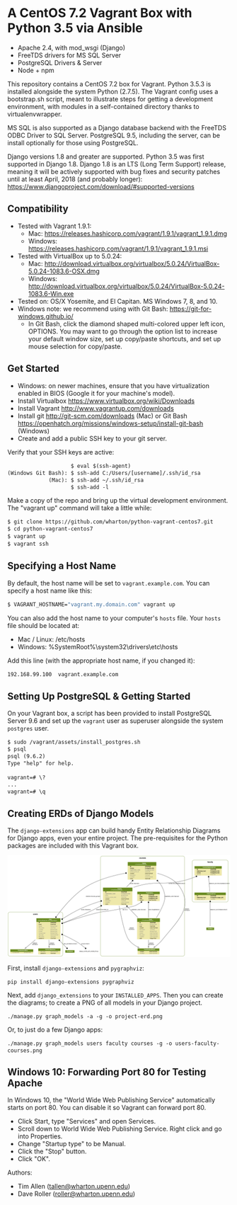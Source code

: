 # A CentOS 7.2 Vagrant Box with Python 3.5 via Ansible
* Apache 2.4, with mod_wsgi (Django)
* FreeTDS drivers for MS SQL Server
* PostgreSQL Drivers & Server
* Node + npm

This repository contains a CentOS 7.2 box for Vagrant. Python 3.5.3 is installed alongside the system Python (2.7.5). The Vagrant config uses a bootstrap.sh script, meant to illustrate steps for getting a development environment, with modules in a self-contained directory thanks to virtualenvwrapper.

MS SQL is also supported as a Django database backend with the FreeTDS ODBC Driver to SQL Server. PostgreSQL 9.5, including the server, can be install optionally for those using PostgreSQL.

Django versions 1.8 and greater are supported. Python 3.5 was first supported in Django 1.8. Django 1.8 is an LTS (Long Term Support) release, meaning it will be actively supported with bug fixes and security patches until at least April, 2018 (and probably longer): https://www.djangoproject.com/download/#supported-versions

## Compatibility

* Tested with Vagrant 1.9.1:
    * Mac: https://releases.hashicorp.com/vagrant/1.9.1/vagrant_1.9.1.dmg
    * Windows: https://releases.hashicorp.com/vagrant/1.9.1/vagrant_1.9.1.msi
* Tested with VirtualBox up to 5.0.24:
    * Mac: http://download.virtualbox.org/virtualbox/5.0.24/VirtualBox-5.0.24-1083.6-OSX.dmg
    * Windows: http://download.virtualbox.org/virtualbox/5.0.24/VirtualBox-5.0.24-1083.6-Win.exe
* Tested on: OS/X Yosemite, and El Capitan. MS Windows 7, 8, and 10.
* Windows note: we recommend using with Git Bash: https://git-for-windows.github.io/
    * In Git Bash, click the diamond shaped multi-colored upper left icon, OPTIONS. You may want to go through the option list to increase your default window size, set up copy/paste shortcuts, and set up mouse selection for copy/paste.

## Get Started

* Windows: on newer machines, ensure that you have virtualization enabled in BIOS (Google it for your machine's model).
* Install Virtualbox https://www.virtualbox.org/wiki/Downloads
* Install Vagrant http://www.vagrantup.com/downloads
* Install git http://git-scm.com/downloads (Mac) or Git Bash https://openhatch.org/missions/windows-setup/install-git-bash (Windows)
* Create and add a public SSH key to your git server.

Verify that your SSH keys are active:

```
                    $ eval $(ssh-agent)
(Windows Git Bash): $ ssh-add C:/Users/[username]/.ssh/id_rsa
             (Mac): $ ssh-add ~/.ssh/id_rsa
                    $ ssh-add -l
```

Make a copy of the repo and bring up the virtual development environment. The "vagrant up" command will take a little while:

``` bash
$ git clone https://github.com/wharton/python-vagrant-centos7.git
$ cd python-vagrant-centos7
$ vagrant up
$ vagrant ssh
```

## Specifying a Host Name

By default, the host name will be set to `vagrant.example.com`. You can specify a host name like this:

``` bash
$ VAGRANT_HOSTNAME="vagrant.my.domain.com" vagrant up
```

You can also add the host name to your computer's `hosts` file. Your `hosts` file should be located at:

* Mac / Linux: /etc/hosts
* Windows: %SystemRoot%\system32\drivers\etc\hosts

Add this line (with the appropriate host name, if you changed it):

``` bash
192.168.99.100  vagrant.example.com
```

## Setting Up PostgreSQL & Getting Started

On your Vagrant box, a script has been provided to install PostgreSQL Server 9.6 and set up
the `vagrant` user as superuser alongside the system `postgres` user.

```
$ sudo /vagrant/assets/install_postgres.sh
$ psql
psql (9.6.2)
Type "help" for help.

vagrant=# \?
...
vagrant=# \q
```

## Creating ERDs of Django Models

The `django-extensions` app can build handy Entity Relationship Diagrams for Django apps, even your entire project. The pre-requisites for the Python packages are included with this Vagrant box.

![An example ERD with three Django apps.](assets/users-faculty-courses.png)

First, install `django-extensions` and `pygraphviz`:

    pip install django-extensions pygraphviz

Next, add `django_extensions` to your `INSTALLED_APPS`. Then you can create the diagrams; to create a PNG of all models in your Django project.

    ./manage.py graph_models -a -g -o project-erd.png

Or, to just do a few Django apps:

    ./manage.py graph_models users faculty courses -g -o users-faculty-courses.png

## Windows 10: Forwarding Port 80 for Testing Apache

In Windows 10, the "World Wide Web Publishing Service" automatically starts on port 80. You can disable it so Vagrant can forward port 80.

* Click Start, type "Services" and open Services.
* Scroll down to World Wide Web Publishing Service. Right click and go into Properties.
* Change "Startup type" to be Manual.
* Click the "Stop" button.
* Click "OK".

Authors:

* Tim Allen (tallen@wharton.upenn.edu)
* Dave Roller (roller@wharton.upenn.edu)
